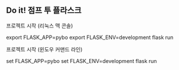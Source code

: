 ## Do it! 점프 투 플라스크


프로젝트 시작 (리눅스 맥 콘솔)

export FLASK_APP=pybo
export FLASK_ENV=development
flask run


프로젝트 시작 (윈도우 커맨드 라인)

set FLASK_APP=pybo
set FLASK_ENV=development
flask run
